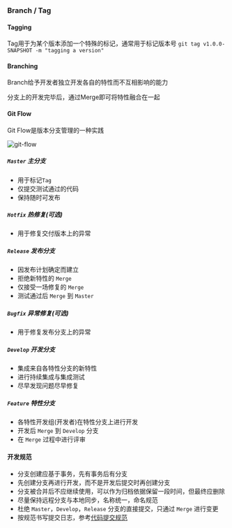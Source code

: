 ### Branch / Tag
#### Tagging
Tag用于为某个版本添加一个特殊的标记，通常用于标记版本号 ```git tag v1.0.0-SNAPSHOT -m "tagging a version"```

#### Branching
Branch给予开发者独立开发各自的特性而不互相影响的能力

分支上的开发完毕后，通过Merge即可将特性融合在一起

#### Git Flow
Git Flow是版本分支管理的一种实践

![git-flow](../pics/git-flow.png)

##### ```Master``` 主分支
- 用于标记```Tag```
- 仅提交测试通过的代码
- 保持随时可发布

##### ```Hotfix``` 热修复(可选)
- 用于修复交付版本上的异常

##### ```Release``` 发布分支
- 因发布计划确定而建立
- 拒绝新特性的 ```Merge```
- 仅接受一场修复的 ```Merge```
- 测试通过后 ```Merge``` 到 ```Master```

##### ```Bugfix``` 异常修复(可选)
- 用于修复发布分支上的异常

##### ```Develop``` 开发分支
- 集成来自各特性分支的新特性
- 进行持续集成与集成测试
- 尽早发现问题尽早修复

##### ```Feature``` 特性分支
- 各特性开发组(开发者)在特性分支上进行开发
- 开发后 ```Merge``` 到 ```Develop``` 分支
- 在 ```Merge``` 过程中进行评审

#### 开发规范
- 分支创建应基于事务，先有事务后有分支
- 先创建分支再进行开发，而不是开发后提交时再创建分支
- 分支被合并后不应继续使用，可以作为归档依据保留一段时间，但最终应删除
- 尽量保持远程分支与本地同步，名称统一，命名规范
- 杜绝 ```Master```，```Develop```，```Release``` 分支的直接提交，只通过 ```Merge``` 进行变更
- 按规范书写提交日志，参考[代码提交规范](commit.md)
